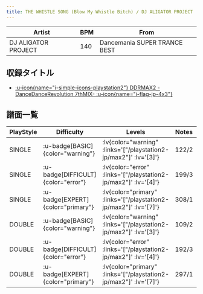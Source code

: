 ```yaml
---
title: THE WHISTLE SONG (Blow My Whistle Bitch) / DJ ALIGATOR PROJECT
---
```


|Artist|BPM|From|
|------|---|----|
|DJ ALIGATOR PROJECT|140|Dancemania SUPER TRANCE BEST|

## 収録タイトル

- [ :u-icon{name="i-simple-icons-playstation2"} DDRMAX2 -DanceDanceRevolution 7thMIX- :u-icon{name="i-flag-jp-4x3"} ](/playstation2-jp/max2)

## 譜面一覧

|PlayStyle|Difficulty|Levels|Notes|Movie|
|---------|----------|------|-----|-----|
|SINGLE| :u-badge[BASIC]{color="warning"} | :lv{color="warning" :links='["/playstation2-jp/max2"]' :lv='[3]'} |122/2||
|SINGLE| :u-badge[DIFFICULT]{color="error"} | :lv{color="error" :links='["/playstation2-jp/max2"]' :lv='[4]'} |199/3||
|SINGLE| :u-badge[EXPERT]{color="primary"} | :lv{color="primary" :links='["/playstation2-jp/max2"]' :lv='[7]'} |308/1||
|DOUBLE| :u-badge[BASIC]{color="warning"} | :lv{color="warning" :links='["/playstation2-jp/max2"]' :lv='[3]'} |109/2||
|DOUBLE| :u-badge[DIFFICULT]{color="error"} | :lv{color="error" :links='["/playstation2-jp/max2"]' :lv='[4]'} |192/3||
|DOUBLE| :u-badge[EXPERT]{color="primary"} | :lv{color="primary" :links='["/playstation2-jp/max2"]' :lv='[7]'} |297/1||

